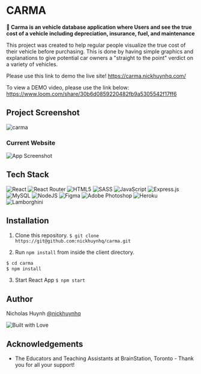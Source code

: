 # CARMA

**🚗 Carma is an vehicle database application where Users and see the true cost of a vehicle including depreciation, insurance, fuel, and maintenance**

This project was created to help regular people visualize the true cost of their vehicle before purchasing. This is done by having simple graphics and explanations to give potential car owners a "straight to the point" verdict on a variety of vehicles.

Please use this link to demo the live site!
https://carma.nickhuynhq.com/

To view a DEMO video, please use the link below:
https://www.loom.com/share/30b6d0859220482fb9a5305542f17ff6

## Project Screenshot
![carma](https://user-images.githubusercontent.com/71597829/214968364-54fd73f6-744b-4c1e-aceb-d38a5702dcac.jpg)


### Current Website

![App Screenshot](https://firebasestorage.googleapis.com/v0/b/carma-95b63.appspot.com/o/carma-2.jpg?alt=media&token=59472fe5-b0fe-44a4-84ce-d54c4f9b1062)


## Tech Stack
![React](https://img.shields.io/badge/react-%2320232a.svg?style=for-the-badge&logo=react&logoColor=%2361DAFB)
![React Router](https://img.shields.io/badge/React_Router-CA4245?style=for-the-badge&logo=react-router&logoColor=white)
![HTML5](https://img.shields.io/badge/html5-%23E34F26.svg?style=for-the-badge&logo=html5&logoColor=white)
![SASS](https://img.shields.io/badge/SASS-hotpink.svg?style=for-the-badge&logo=SASS&logoColor=white)
![JavaScript](https://img.shields.io/badge/javascript-%23323330.svg?style=for-the-badge&logo=javascript&logoColor=%23F7DF1E)
![Express.js](https://img.shields.io/badge/express.js-%23404d59.svg?style=for-the-badge&logo=express&logoColor=%2361DAFB)
![MySQL](https://img.shields.io/badge/mysql-%2300f.svg?style=for-the-badge&logo=mysql&logoColor=white)
![NodeJS](https://img.shields.io/badge/node.js-6DA55F?style=for-the-badge&logo=node.js&logoColor=white)
![Figma](https://img.shields.io/badge/figma-%23F24E1E.svg?style=for-the-badge&logo=figma&logoColor=white)
![Adobe Photoshop](https://img.shields.io/badge/Adobe%20Photoshop-31A8FF?style=for-the-badge&logo=Adobe%20Photoshop&logoColor=black)
![Heroku](https://img.shields.io/badge/Heroku-430098?style=for-the-badge&logo=heroku&logoColor=white)
![Lamborghini](https://aleen42.github.io/badges/src/lamborghini.svg)



## Installation

1. Clone this repository.
```$ git clone https://git@github.com:nickhuynhq/carma.git```


2. Run `npm install` from inside the client directory.


```bash
$ cd carma
$ npm install
```

3. Start React App
```$ npm start```

## Author

Nicholas Huynh [@nickhuynhq](https://github.com/nickhuynhq)

![Built with Love](http://ForTheBadge.com/images/badges/built-with-love.svg)

## Acknowledgements

- The Educators and Teaching Assistants at BrainStation, Toronto - Thank you for all your support!
